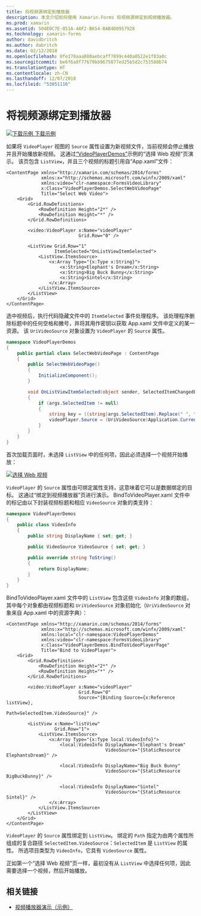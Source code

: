 ```yaml
---
title: 将视频源绑定到播放器
description: 本文介绍如何使用 Xamarin.Forms 将视频源绑定到视频播放器。
ms.prod: xamarin
ms.assetid: 504E0C7E-051A-4AF2-B654-BAB4D0957928
ms.technology: xamarin-forms
author: davidbritch
ms.author: dabritch
ms.date: 02/12/2018
ms.openlocfilehash: 0fe170aaa880aebcaff7899c440a0522e1f83a0c
ms.sourcegitcommit: be6f6a8f77679bb9675077ed25b5d2c753580b74
ms.translationtype: HT
ms.contentlocale: zh-CN
ms.lasthandoff: 12/07/2018
ms.locfileid: "53051116"
---
```

# <a name="binding-video-sources-to-the-player"></a>将视频源绑定到播放器

[![下载示例](~/media/shared/download.png) 下载示例](https://developer.xamarin.com/samples/xamarin-forms/customrenderers/VideoPlayerDemos/)

如果将 `VideoPlayer` 视图的 `Source` 属性设置为新视频文件，当前视频会停止播放并且开始播放新视频。 这通过[“VideoPlayerDemos”](https://developer.xamarin.com/samples/xamarin-forms/customrenderers/VideoPlayerDemos/)示例的“选择 Web 视频”页演示。 该页包含 `ListView`，并且三个视频的标题引用自“App.xaml”文件：

```xaml
<ContentPage xmlns="http://xamarin.com/schemas/2014/forms"
             xmlns:x="http://schemas.microsoft.com/winfx/2009/xaml"
             xmlns:video="clr-namespace:FormsVideoLibrary"
             x:Class="VideoPlayerDemos.SelectWebVideoPage"
             Title="Select Web Video">
    <Grid>
        <Grid.RowDefinitions>
            <RowDefinition Height="2*" />
            <RowDefinition Height="*" />
        </Grid.RowDefinitions>

        <video:VideoPlayer x:Name="videoPlayer"
                           Grid.Row="0" />

        <ListView Grid.Row="1"
                  ItemSelected="OnListViewItemSelected">
            <ListView.ItemsSource>
                <x:Array Type="{x:Type x:String}">
                    <x:String>Elephant's Dream</x:String>
                    <x:String>Big Buck Bunny</x:String>
                    <x:String>Sintel</x:String>
                </x:Array>
            </ListView.ItemsSource>
        </ListView>
    </Grid>
</ContentPage>
```

选中视频后，执行代码隐藏文件中的 `ItemSelected` 事件处理程序。 该处理程序删除标题中的任何空格和撇号，并将其用作密钥以获取 App.xaml 文件中定义的某一资源。 该 `UriVideoSource` 对象设置为 `VideoPlayer` 的 `Source` 属性。

```csharp
namespace VideoPlayerDemos
{
    public partial class SelectWebVideoPage : ContentPage
    {
        public SelectWebVideoPage()
        {
            InitializeComponent();
        }

        void OnListViewItemSelected(object sender, SelectedItemChangedEventArgs args)
        {
            if (args.SelectedItem != null)
            {
                string key = ((string)args.SelectedItem).Replace(" ", "").Replace("'", "");
                videoPlayer.Source = (UriVideoSource)Application.Current.Resources[key];
            }
        }
    }
}
```

首次加载页面时，未选择 `ListView` 中的任何项，因此必须选择一个视频开始播放：

[![选择 Web 视频](source-bindings-images/selectwebvideo-small.png "Select Web Video")](source-bindings-images/selectwebvideo-large.png#lightbox "Select Web Video")

`VideoPlayer` 的 `Source` 属性由可绑定属性支持，这意味着它可以是数据绑定的目标。 这通过“绑定到视频播放器”页进行演示。 BindToVideoPlayer.xaml 文件中的标记由以下封装视频标题和相应 `VideoSource` 对象的类支持：

```csharp
namespace VideoPlayerDemos
{
    public class VideoInfo
    {
        public string DisplayName { set; get; }

        public VideoSource VideoSource { set; get; }

        public override string ToString()
        {
            return DisplayName;
        }
    }
}
```

BindToVideoPlayer.xaml 文件中的 `ListView` 包含这些 `VideoInfo` 对象的数组，其中每个对象都由视频标题和 `UriVideoSource` 对象初始化（`UriVideoSource` 对象来自 App.xaml 中的资源字典）：

```xaml
<ContentPage xmlns="http://xamarin.com/schemas/2014/forms"
             xmlns:x="http://schemas.microsoft.com/winfx/2009/xaml"
             xmlns:local="clr-namespace:VideoPlayerDemos"
             xmlns:video="clr-namespace:FormsVideoLibrary"
             x:Class="VideoPlayerDemos.BindToVideoPlayerPage"
             Title="Bind to VideoPlayer">
    <Grid>
        <Grid.RowDefinitions>
            <RowDefinition Height="2*" />
            <RowDefinition Height="*" />
        </Grid.RowDefinitions>

        <video:VideoPlayer x:Name="videoPlayer"
                           Grid.Row="0"
                           Source="{Binding Source={x:Reference listView},
                                            Path=SelectedItem.VideoSource}" />

        <ListView x:Name="listView"
                  Grid.Row="1">
            <ListView.ItemsSource>
                <x:Array Type="{x:Type local:VideoInfo}">
                    <local:VideoInfo DisplayName="Elephant's Dream"
                                     VideoSource="{StaticResource ElephantsDream}" />

                    <local:VideoInfo DisplayName="Big Buck Bunny"
                                     VideoSource="{StaticResource BigBuckBunny}" />

                    <local:VideoInfo DisplayName="Sintel"
                                     VideoSource="{StaticResource Sintel}" />
                </x:Array>
            </ListView.ItemsSource>
        </ListView>
    </Grid>
</ContentPage>
```

`VideoPlayer` 的 `Source` 属性绑定到 `ListView`。 绑定的 `Path` 指定为由两个属性所组成的复合路径 `SelectedItem.VideoSource`：`SelectedItem` 是 `ListView` 的属性。 所选项目类型为 `VideoInfo`，它具有 `VideoSource` 属性。

正如第一个“选择 Web 视频”页一样，最初没有从 `ListView` 中选择任何项，因此需要选择一个视频，然后开始播放。


## <a name="related-links"></a>相关链接

- [视频播放器演示（示例）](https://developer.xamarin.com/samples/xamarin-forms/customrenderers/VideoPlayerDemos/)
